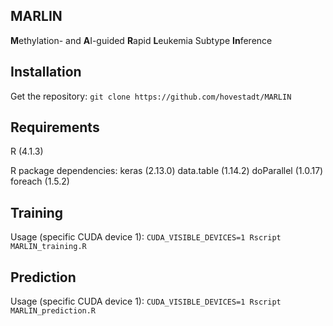 ## MARLIN

**M**ethylation- and **A**I-guided **R**apid **L**eukemia Subtype **In**ference

## Installation

Get the repository: `git clone https://github.com/hovestadt/MARLIN`

## Requirements

R (4.1.3)

R package dependencies:
keras (2.13.0)
data.table (1.14.2)
doParallel (1.0.17)
foreach (1.5.2)

## Training

Usage (specific CUDA device 1): `CUDA_VISIBLE_DEVICES=1 Rscript MARLIN_training.R`

## Prediction

Usage (specific CUDA device 1): `CUDA_VISIBLE_DEVICES=1 Rscript MARLIN_prediction.R`
